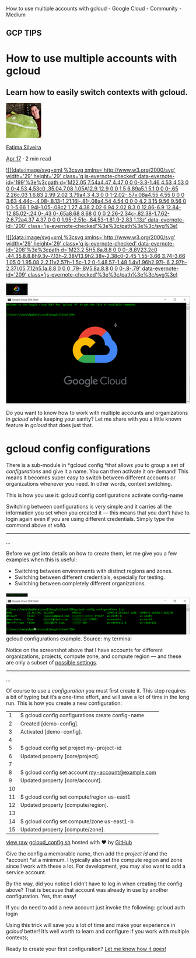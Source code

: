 How to use multiple accounts with gcloud - Google Cloud - Community - Medium

## GCP TIPS

# How to use multiple accounts with gcloud

## Learn how to easily switch contexts with gcloud.

[![2*C974eIQCY1Fx2XhIWaSpZg.jpeg](../_resources/e5a80ae65ee9228be4583168982dc1cb.jpg)](https://medium.com/@mfsilv?source=post_page-----848fdb53a39a----------------------)

[Fatima Silveira](https://medium.com/@mfsilv?source=post_page-----848fdb53a39a----------------------)

[Apr 17](https://medium.com/google-cloud/how-to-use-multiple-accounts-with-gcloud-848fdb53a39a?source=post_page-----848fdb53a39a----------------------) · 2 min read

[![](data:image/svg+xml,%3csvg xmlns='http://www.w3.org/2000/svg' width='29' height='29' class='q js-evernote-checked' data-evernote-id='199'%3e%3cpath d='M22.05 7.54a4.47 4.47 0 0 0-3.3-1.46 4.53 4.53 0 0 0-4.53 4.53c0 .35.04.7.08 1.05A12.9 12.9 0 0 1 5 6.89a5.1 5.1 0 0 0-.65 2.26c.03 1.6.83 2.99 2.02 3.79a4.3 4.3 0 0 1-2.02-.57v.08a4.55 4.55 0 0 0 3.63 4.44c-.4.08-.8.13-1.21.16l-.81-.08a4.54 4.54 0 0 0 4.2 3.15 9.56 9.56 0 0 1-5.66 1.94l-1.05-.08c2 1.27 4.38 2.02 6.94 2.02 8.3 0 12.86-6.9 12.84-12.85.02-.24 0-.43 0-.65a8.68 8.68 0 0 0 2.26-2.34c-.82.38-1.7.62-2.6.72a4.37 4.37 0 0 0 1.95-2.51c-.84.53-1.81.9-2.83 1.13z' data-evernote-id='200' class='js-evernote-checked'%3e%3c/path%3e%3c/svg%3e)](https://medium.com/p/848fdb53a39a/share/twitter?source=post_actions_header---------------------------)

[![](data:image/svg+xml,%3csvg xmlns='http://www.w3.org/2000/svg' width='29' height='29' class='q js-evernote-checked' data-evernote-id='208'%3e%3cpath d='M23.2 5H5.8a.8.8 0 0 0-.8.8V23.2c0 .44.35.8.8.8h9.3v-7.13h-2.38V13.9h2.38v-2.38c0-2.45 1.55-3.66 3.74-3.66 1.05 0 1.95.08 2.2.11v2.57h-1.5c-1.2 0-1.48.57-1.48 1.4v1.96h2.97l-.6 2.97h-2.37l.05 7.12h5.1a.8.8 0 0 0 .79-.8V5.8a.8.8 0 0 0-.8-.79' data-evernote-id='209' class='js-evernote-checked'%3e%3c/path%3e%3c/svg%3e)](https://medium.com/p/848fdb53a39a/share/facebook?source=post_actions_header---------------------------)

![1*r-81XZzfTZCe1Is2s2JA7A.png](../_resources/ddb762a8e0af2b87d1f5b6077845555d.png)
![1*r-81XZzfTZCe1Is2s2JA7A.png](../_resources/a25fcdf7f3ab44a4c70b0a1cacd96e54.png)

Do you want to know how to work with multiple accounts and organizations in *gcloud* while keeping your sanity? Let me share with you a little known feature in *gcloud* that does just that.

# gcloud config configurations

There is a sub-module in *gcloud config *that allows you to group a set of *configurations* and give it a name. You can then activate it on-demand! This means it becomes super easy to switch between different accounts or organizations whenever you need. In other words, context switching.

This is how you use it:
gcloud config configurations activate config-name

Switching between configurations is very simple and it carries all the information you set when you created it — this means that you don’t have to login again even if you are using different credentials. Simply type the command above *et voilà.*

* * *

*...*

Before we get into details on how to create them, let me give you a few examples when this is useful:

- Switching between environments with distinct regions and zones.
- Switching between different credentials, especially for testing.
- Switching between completely different organizations.

![1*5HD9BrDFGx846sLDL7wtAg.png](../_resources/faceed4135aa76cff46e29d423952cf6.png)
![1*5HD9BrDFGx846sLDL7wtAg.png](../_resources/cb7d8a3b626603883e52a513b0d878c7.png)
gcloud configurations example. Source: my terminal

Notice on the screenshot above that I have accounts for different organizations, projects, compute zone, and compute region — and these are only a subset of [possible settings](https://cloud.google.com/sdk/gcloud/reference/config/set).

* * *

*...*

Of course to use a *configuration* you must first create it. This step requires a bit of typing but it’s a one-time effort, and will save a lot of time in the long run. This is how you create a new configuration:

|     |     |
| --- | --- |
| 1   | $ gcloud config configurations create config-name |
| 2   | Created [demo-config]. |
| 3   | Activated [demo-config]. |
| 4   |     |
| 5   | $ gcloud config set project my-project-id |
| 6   | Updated property [core/project]. |
| 7   |     |
| 8   | $ gcloud config set account my-account@example.com |
| 9   | Updated property [core/account]. |
| 10  |     |
| 11  | $ gcloud config set compute/region us-east1 |
| 12  | Updated property [compute/region]. |
| 13  |     |
| 14  | $ gcloud config set compute/zone us-east1-b |
| 15  | Updated property [compute/zone]. |

 [view raw](https://gist.github.com/fawix/8ea183fce91eddbd9e1d73939d28bef8/raw/fc13f0821e47e9a2086e35a6b3858595408f045d/gcloud_config.sh)  [gcloud_config.sh](https://gist.github.com/fawix/8ea183fce91eddbd9e1d73939d28bef8#file-gcloud_config-sh) hosted with ❤ by [GitHub](https://github.com/)

Give the config a memorable name, then add the *project id* and the *account *at a minimum. I typically also set the compute region and zone since I work with these a lot. For development, you may also want to add a service account.

By the way, did you notice I didn’t have to log in when creating the config above? That is because that account was already in use by another configuration. Yes, that easy!

If you do need to add a new account just invoke the following:
gcloud auth login

Using this trick will save you a lot of time and make your experience in *gcloud* better! It’s well worth to learn and configure if you work with multiple contexts;

Ready to create your first configuration? [Let me know how it goes!](https://twitter.com/fawix)